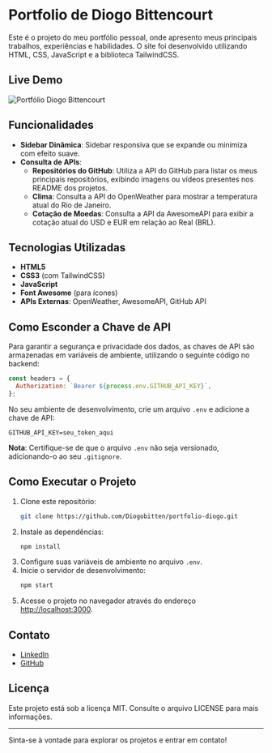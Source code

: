 # Portfolio de Diogo Bittencourt

Este é o projeto do meu portfólio pessoal, onde apresento meus principais trabalhos, experiências e habilidades. O site foi desenvolvido utilizando HTML, CSS, JavaScript e a biblioteca TailwindCSS.

## Live Demo

![Portfólio Diogo Bittencourt](img/portfolio.gif)

## Funcionalidades

- **Sidebar Dinâmica**: Sidebar responsiva que se expande ou minimiza com efeito suave.
- **Consulta de APIs**:
  - **Repositórios do GitHub**: Utiliza a API do GitHub para listar os meus principais repositórios, exibindo imagens ou vídeos presentes nos       README dos projetos.
  - **Clima**: Consulta a API do OpenWeather para mostrar a temperatura atual do Rio de Janeiro.
  - **Cotação de Moedas**: Consulta a API da AwesomeAPI para exibir a cotação atual do USD e EUR em relação ao Real (BRL).

## Tecnologias Utilizadas

- **HTML5**
- **CSS3** (com TailwindCSS)
- **JavaScript**
- **Font Awesome** (para ícones)
- **APIs Externas**: OpenWeather, AwesomeAPI, GitHub API

## Como Esconder a Chave de API

Para garantir a segurança e privacidade dos dados, as chaves de API são armazenadas em variáveis de ambiente, utilizando o seguinte código no backend:

```javascript
const headers = {
  Authorization: `Bearer ${process.env.GITHUB_API_KEY}`,
};
```

No seu ambiente de desenvolvimento, crie um arquivo `.env` e adicione a chave de API:

```
GITHUB_API_KEY=seu_token_aqui
```

**Nota**: Certifique-se de que o arquivo `.env` não seja versionado, adicionando-o ao seu `.gitignore`.

## Como Executar o Projeto

1. Clone este repositório:
   ```sh
   git clone https://github.com/Diogobitten/portfolio-diogo.git
   ```
2. Instale as dependências:
   ```sh
   npm install
   ```
3. Configure suas variáveis de ambiente no arquivo `.env`.
4. Inicie o servidor de desenvolvimento:
   ```sh
   npm start
   ```
5. Acesse o projeto no navegador através do endereço [http://localhost:3000](http://localhost:3000).

## Contato

- [LinkedIn](https://www.linkedin.com/in/diogo-bittencourt-de-oliveira/)
- [GitHub](https://github.com/Diogobitten)

## Licença

Este projeto está sob a licença MIT. Consulte o arquivo LICENSE para mais informações.

---

Sinta-se à vontade para explorar os projetos e entrar em contato!
